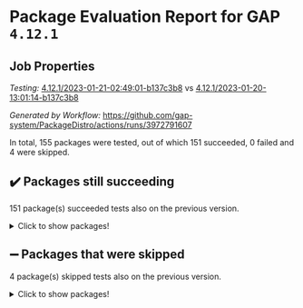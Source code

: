 # Package Evaluation Report for GAP `4.12.1`

## Job Properties

*Testing:* [4.12.1/2023-01-21-02:49:01-b137c3b8](https://github.com/gap-system/PackageDistro/blob/data/reports/4.12.1/2023-01-21-02:49:01-b137c3b8) vs [4.12.1/2023-01-20-13:01:14-b137c3b8](https://github.com/gap-system/PackageDistro/blob/data/reports/4.12.1/2023-01-20-13:01:14-b137c3b8)

*Generated by Workflow:* https://github.com/gap-system/PackageDistro/actions/runs/3972791607

In total, 155 packages were tested, out of which 151 succeeded, 0 failed and 4 were skipped.

## :heavy_check_mark: Packages still succeeding

151 package(s) succeeded tests also on the previous version.
<details><summary>Click to show packages!</summary>

- 4ti2interface 2023.01-01 [(success)](https://github.com/gap-system/PackageDistro/actions/runs/3972791607/jobs/6811099769)
- ace 5.6.2 [(success)](https://github.com/gap-system/PackageDistro/actions/runs/3972791607/jobs/6811099879)
- aclib 1.3.2 [(success)](https://github.com/gap-system/PackageDistro/actions/runs/3972791607/jobs/6811099941)
- agt 0.3.1 [(success)](https://github.com/gap-system/PackageDistro/actions/runs/3972791607/jobs/6811099994)
- alnuth 3.2.1 [(success)](https://github.com/gap-system/PackageDistro/actions/runs/3972791607/jobs/6811100048)
- anupq 3.3.0 [(success)](https://github.com/gap-system/PackageDistro/actions/runs/3972791607/jobs/6811100096)
- atlasrep 2.1.6 [(success)](https://github.com/gap-system/PackageDistro/actions/runs/3972791607/jobs/6811100161)
- autodoc 2022.10.20 [(success)](https://github.com/gap-system/PackageDistro/actions/runs/3972791607/jobs/6811100210)
- automata 1.15 [(success)](https://github.com/gap-system/PackageDistro/actions/runs/3972791607/jobs/6811100276)
- automgrp 1.3.2 [(success)](https://github.com/gap-system/PackageDistro/actions/runs/3972791607/jobs/6811100332)
- autpgrp 1.11 [(success)](https://github.com/gap-system/PackageDistro/actions/runs/3972791607/jobs/6811100399)
- cap 2023.01-08 [(success)](https://github.com/gap-system/PackageDistro/actions/runs/3972791607/jobs/6811100449)
- caratinterface 2.3.4 [(success)](https://github.com/gap-system/PackageDistro/actions/runs/3972791607/jobs/6811100510)
- cddinterface 2022.11.01 [(success)](https://github.com/gap-system/PackageDistro/actions/runs/3972791607/jobs/6811100575)
- circle 1.6.5 [(success)](https://github.com/gap-system/PackageDistro/actions/runs/3972791607/jobs/6811100653)
- classicpres 1.22 [(success)](https://github.com/gap-system/PackageDistro/actions/runs/3972791607/jobs/6811100716)
- cohomolo 1.6.11 [(success)](https://github.com/gap-system/PackageDistro/actions/runs/3972791607/jobs/6811100780)
- congruence 1.2.4 [(success)](https://github.com/gap-system/PackageDistro/actions/runs/3972791607/jobs/6811100839)
- corelg 1.56 [(success)](https://github.com/gap-system/PackageDistro/actions/runs/3972791607/jobs/6811100909)
- crime 1.6 [(success)](https://github.com/gap-system/PackageDistro/actions/runs/3972791607/jobs/6811100988)
- crisp 1.4.6 [(success)](https://github.com/gap-system/PackageDistro/actions/runs/3972791607/jobs/6811101061)
- crypting 0.10.4 [(success)](https://github.com/gap-system/PackageDistro/actions/runs/3972791607/jobs/6811101129)
- cryst 4.1.25 [(success)](https://github.com/gap-system/PackageDistro/actions/runs/3972791607/jobs/6811101198)
- crystcat 1.1.10 [(success)](https://github.com/gap-system/PackageDistro/actions/runs/3972791607/jobs/6811101275)
- ctbllib 1.3.4 [(success)](https://github.com/gap-system/PackageDistro/actions/runs/3972791607/jobs/6811101353)
- cubefree 1.19 [(success)](https://github.com/gap-system/PackageDistro/actions/runs/3972791607/jobs/6811101438)
- curlinterface 2.3.1 [(success)](https://github.com/gap-system/PackageDistro/actions/runs/3972791607/jobs/6811101504)
- cvec 2.7.6 [(success)](https://github.com/gap-system/PackageDistro/actions/runs/3972791607/jobs/6811101560)
- datastructures 0.3.0 [(success)](https://github.com/gap-system/PackageDistro/actions/runs/3972791607/jobs/6811101636)
- deepthought 1.0.6 [(success)](https://github.com/gap-system/PackageDistro/actions/runs/3972791607/jobs/6811101699)
- design 1.7 [(success)](https://github.com/gap-system/PackageDistro/actions/runs/3972791607/jobs/6811101762)
- difsets 2.3.1 [(success)](https://github.com/gap-system/PackageDistro/actions/runs/3972791607/jobs/6811101834)
- digraphs 1.6.1 [(success)](https://github.com/gap-system/PackageDistro/actions/runs/3972791607/jobs/6811101898)
- edim 1.3.6 [(success)](https://github.com/gap-system/PackageDistro/actions/runs/3972791607/jobs/6811101978)
- example 4.3.3 [(success)](https://github.com/gap-system/PackageDistro/actions/runs/3972791607/jobs/6811102053)
- examplesforhomalg 2022.11-01 [(success)](https://github.com/gap-system/PackageDistro/actions/runs/3972791607/jobs/6811102132)
- factint 1.6.3 [(success)](https://github.com/gap-system/PackageDistro/actions/runs/3972791607/jobs/6811102216)
- ferret 1.0.9 [(success)](https://github.com/gap-system/PackageDistro/actions/runs/3972791607/jobs/6811102301)
- fga 1.4.0 [(success)](https://github.com/gap-system/PackageDistro/actions/runs/3972791607/jobs/6811102708)
- fining 1.5.4 [(success)](https://github.com/gap-system/PackageDistro/actions/runs/3972791607/jobs/6811102779)
- float 1.0.3 [(success)](https://github.com/gap-system/PackageDistro/actions/runs/3972791607/jobs/6811102859)
- format 1.4.3 [(success)](https://github.com/gap-system/PackageDistro/actions/runs/3972791607/jobs/6811102939)
- forms 1.2.9 [(success)](https://github.com/gap-system/PackageDistro/actions/runs/3972791607/jobs/6811103068)
- fplsa 1.2.6 [(success)](https://github.com/gap-system/PackageDistro/actions/runs/3972791607/jobs/6811103142)
- fr 2.4.12 [(success)](https://github.com/gap-system/PackageDistro/actions/runs/3972791607/jobs/6811103212)
- francy 1.2.5 [(success)](https://github.com/gap-system/PackageDistro/actions/runs/3972791607/jobs/6811103305)
- fwtree 1.3 [(success)](https://github.com/gap-system/PackageDistro/actions/runs/3972791607/jobs/6811103367)
- gapdoc 1.6.6 [(success)](https://github.com/gap-system/PackageDistro/actions/runs/3972791607/jobs/6811103426)
- gauss 2023.01-01 [(success)](https://github.com/gap-system/PackageDistro/actions/runs/3972791607/jobs/6811103490)
- gaussforhomalg 2022.08-03 [(success)](https://github.com/gap-system/PackageDistro/actions/runs/3972791607/jobs/6811103562)
- gbnp 1.0.5 [(success)](https://github.com/gap-system/PackageDistro/actions/runs/3972791607/jobs/6811103609)
- generalizedmorphismsforcap 2022.12-01 [(success)](https://github.com/gap-system/PackageDistro/actions/runs/3972791607/jobs/6811103685)
- genss 1.6.8 [(success)](https://github.com/gap-system/PackageDistro/actions/runs/3972791607/jobs/6811103745)
- gradedmodules 2022.09-02 [(success)](https://github.com/gap-system/PackageDistro/actions/runs/3972791607/jobs/6811103810)
- gradedringforhomalg 2022.11-01 [(success)](https://github.com/gap-system/PackageDistro/actions/runs/3972791607/jobs/6811103867)
- grape 4.9.0 [(success)](https://github.com/gap-system/PackageDistro/actions/runs/3972791607/jobs/6811103927)
- groupoids 1.71 [(success)](https://github.com/gap-system/PackageDistro/actions/runs/3972791607/jobs/6811103983)
- grpconst 2.6.3 [(success)](https://github.com/gap-system/PackageDistro/actions/runs/3972791607/jobs/6811104064)
- guarana 0.96.3 [(success)](https://github.com/gap-system/PackageDistro/actions/runs/3972791607/jobs/6811104133)
- guava 3.18 [(success)](https://github.com/gap-system/PackageDistro/actions/runs/3972791607/jobs/6811104217)
- hap 1.49 [(success)](https://github.com/gap-system/PackageDistro/actions/runs/3972791607/jobs/6811104282)
- hapcryst 0.1.15 [(success)](https://github.com/gap-system/PackageDistro/actions/runs/3972791607/jobs/6811104354)
- hecke 1.5.3 [(success)](https://github.com/gap-system/PackageDistro/actions/runs/3972791607/jobs/6811104410)
- help 3.5 [(success)](https://github.com/gap-system/PackageDistro/actions/runs/3972791607/jobs/6811104502)
- homalg 2022.12-02 [(success)](https://github.com/gap-system/PackageDistro/actions/runs/3972791607/jobs/6811104567)
- homalgtocas 2022.11-02 [(success)](https://github.com/gap-system/PackageDistro/actions/runs/3972791607/jobs/6811104627)
- idrel 2.44 [(success)](https://github.com/gap-system/PackageDistro/actions/runs/3972791607/jobs/6811104714)
- images 1.3.1 [(success)](https://github.com/gap-system/PackageDistro/actions/runs/3972791607/jobs/6811104788)
- intpic 0.3.0 [(success)](https://github.com/gap-system/PackageDistro/actions/runs/3972791607/jobs/6811104856)
- io 4.8.0 [(success)](https://github.com/gap-system/PackageDistro/actions/runs/3972791607/jobs/6811104954)
- io_forhomalg 2022.11-01 [(success)](https://github.com/gap-system/PackageDistro/actions/runs/3972791607/jobs/6811105034)
- irredsol 1.4.4 [(success)](https://github.com/gap-system/PackageDistro/actions/runs/3972791607/jobs/6811105094)
- json 2.1.1 [(success)](https://github.com/gap-system/PackageDistro/actions/runs/3972791607/jobs/6811105152)
- jupyterkernel 1.4.1 [(success)](https://github.com/gap-system/PackageDistro/actions/runs/3972791607/jobs/6811105199)
- jupyterviz 1.5.6 [(success)](https://github.com/gap-system/PackageDistro/actions/runs/3972791607/jobs/6811105252)
- kan 1.34 [(success)](https://github.com/gap-system/PackageDistro/actions/runs/3972791607/jobs/6811105298)
- kbmag 1.5.11 [(success)](https://github.com/gap-system/PackageDistro/actions/runs/3972791607/jobs/6811105350)
- laguna 3.9.5 [(success)](https://github.com/gap-system/PackageDistro/actions/runs/3972791607/jobs/6811105402)
- liealgdb 2.2.1 [(success)](https://github.com/gap-system/PackageDistro/actions/runs/3972791607/jobs/6811105449)
- liepring 2.8 [(success)](https://github.com/gap-system/PackageDistro/actions/runs/3972791607/jobs/6811105514)
- liering 2.4.2 [(success)](https://github.com/gap-system/PackageDistro/actions/runs/3972791607/jobs/6811105564)
- linearalgebraforcap 2023.01-02 [(success)](https://github.com/gap-system/PackageDistro/actions/runs/3972791607/jobs/6811105623)
- localizeringforhomalg 2022.11-01 [(success)](https://github.com/gap-system/PackageDistro/actions/runs/3972791607/jobs/6811105687)
- loops 3.4.3 [(success)](https://github.com/gap-system/PackageDistro/actions/runs/3972791607/jobs/6811105752)
- lpres 1.0.3 [(success)](https://github.com/gap-system/PackageDistro/actions/runs/3972791607/jobs/6811105818)
- majoranaalgebras 1.5.1 [(success)](https://github.com/gap-system/PackageDistro/actions/runs/3972791607/jobs/6811105875)
- mapclass 1.4.6 [(success)](https://github.com/gap-system/PackageDistro/actions/runs/3972791607/jobs/6811105936)
- matgrp 0.70 [(success)](https://github.com/gap-system/PackageDistro/actions/runs/3972791607/jobs/6811106000)
- matricesforhomalg 2023.01-01 [(success)](https://github.com/gap-system/PackageDistro/actions/runs/3972791607/jobs/6811106057)
- modisom 2.5.3 [(success)](https://github.com/gap-system/PackageDistro/actions/runs/3972791607/jobs/6811106106)
- modulepresentationsforcap 2022.12-01 [(success)](https://github.com/gap-system/PackageDistro/actions/runs/3972791607/jobs/6811106168)
- modules 2022.11-01 [(success)](https://github.com/gap-system/PackageDistro/actions/runs/3972791607/jobs/6811106236)
- monoidalcategories 2022.12-01 [(success)](https://github.com/gap-system/PackageDistro/actions/runs/3972791607/jobs/6811106295)
- nconvex 2022.09-01 [(success)](https://github.com/gap-system/PackageDistro/actions/runs/3972791607/jobs/6811106365)
- nilmat 1.4.2 [(success)](https://github.com/gap-system/PackageDistro/actions/runs/3972791607/jobs/6811106426)
- nock 1.5 [(success)](https://github.com/gap-system/PackageDistro/actions/runs/3972791607/jobs/6811106476)
- normalizinterface 1.3.5 [(success)](https://github.com/gap-system/PackageDistro/actions/runs/3972791607/jobs/6811106546)
- nq 2.5.9 [(success)](https://github.com/gap-system/PackageDistro/actions/runs/3972791607/jobs/6811106609)
- numericalsgps 1.3.1 [(success)](https://github.com/gap-system/PackageDistro/actions/runs/3972791607/jobs/6811106668)
- openmath 11.5.2 [(success)](https://github.com/gap-system/PackageDistro/actions/runs/3972791607/jobs/6811106733)
- orb 4.9.0 [(success)](https://github.com/gap-system/PackageDistro/actions/runs/3972791607/jobs/6811106791)
- packagemanager 1.3.2 [(success)](https://github.com/gap-system/PackageDistro/actions/runs/3972791607/jobs/6811106844)
- patternclass 2.4.3 [(success)](https://github.com/gap-system/PackageDistro/actions/runs/3972791607/jobs/6811106907)
- permut 2.0.4 [(success)](https://github.com/gap-system/PackageDistro/actions/runs/3972791607/jobs/6811106963)
- polenta 1.3.10 [(success)](https://github.com/gap-system/PackageDistro/actions/runs/3972791607/jobs/6811107028)
- polymaking 0.8.6 [(success)](https://github.com/gap-system/PackageDistro/actions/runs/3972791607/jobs/6811107097)
- primgrp 3.4.3 [(success)](https://github.com/gap-system/PackageDistro/actions/runs/3972791607/jobs/6811107165)
- profiling 2.5.2 [(success)](https://github.com/gap-system/PackageDistro/actions/runs/3972791607/jobs/6811107267)
- qpa 1.34 [(success)](https://github.com/gap-system/PackageDistro/actions/runs/3972791607/jobs/6811107363)
- quagroup 1.8.3 [(success)](https://github.com/gap-system/PackageDistro/actions/runs/3972791607/jobs/6811107422)
- radiroot 2.9 [(success)](https://github.com/gap-system/PackageDistro/actions/runs/3972791607/jobs/6811107490)
- rcwa 4.7.1 [(success)](https://github.com/gap-system/PackageDistro/actions/runs/3972791607/jobs/6811107586)
- rds 1.8 [(success)](https://github.com/gap-system/PackageDistro/actions/runs/3972791607/jobs/6811107676)
- recog 1.4.2 [(success)](https://github.com/gap-system/PackageDistro/actions/runs/3972791607/jobs/6811107753)
- repndecomp 1.3.0 [(success)](https://github.com/gap-system/PackageDistro/actions/runs/3972791607/jobs/6811107824)
- repsn 3.1.0 [(success)](https://github.com/gap-system/PackageDistro/actions/runs/3972791607/jobs/6811107910)
- resclasses 4.7.3 [(success)](https://github.com/gap-system/PackageDistro/actions/runs/3972791607/jobs/6811107977)
- ringsforhomalg 2022.11-01 [(success)](https://github.com/gap-system/PackageDistro/actions/runs/3972791607/jobs/6811108053)
- sco 2022.09-01 [(success)](https://github.com/gap-system/PackageDistro/actions/runs/3972791607/jobs/6811108127)
- scscp 2.4.0 [(success)](https://github.com/gap-system/PackageDistro/actions/runs/3972791607/jobs/6811108191)
- semigroups 5.2.0 [(success)](https://github.com/gap-system/PackageDistro/actions/runs/3972791607/jobs/6811108301)
- sglppow 2.3 [(success)](https://github.com/gap-system/PackageDistro/actions/runs/3972791607/jobs/6811108381)
- sgpviz 0.999.5 [(success)](https://github.com/gap-system/PackageDistro/actions/runs/3972791607/jobs/6811108498)
- simpcomp 2.1.14 [(success)](https://github.com/gap-system/PackageDistro/actions/runs/3972791607/jobs/6811108615)
- singular 2022.09.23 [(success)](https://github.com/gap-system/PackageDistro/actions/runs/3972791607/jobs/6811108701)
- sl2reps 1.1 [(success)](https://github.com/gap-system/PackageDistro/actions/runs/3972791607/jobs/6811108782)
- sla 1.5.3 [(success)](https://github.com/gap-system/PackageDistro/actions/runs/3972791607/jobs/6811108907)
- smallgrp 1.5.1 [(success)](https://github.com/gap-system/PackageDistro/actions/runs/3972791607/jobs/6811109317)
- smallsemi 0.6.13 [(success)](https://github.com/gap-system/PackageDistro/actions/runs/3972791607/jobs/6811109409)
- sonata 2.9.6 [(success)](https://github.com/gap-system/PackageDistro/actions/runs/3972791607/jobs/6811109472)
- sophus 1.27 [(success)](https://github.com/gap-system/PackageDistro/actions/runs/3972791607/jobs/6811109557)
- spinsym 1.5.2 [(success)](https://github.com/gap-system/PackageDistro/actions/runs/3972791607/jobs/6811109627)
- standardff 0.9.4 [(success)](https://github.com/gap-system/PackageDistro/actions/runs/3972791607/jobs/6811109687)
- symbcompcc 1.3.2 [(success)](https://github.com/gap-system/PackageDistro/actions/runs/3972791607/jobs/6811109736)
- thelma 1.3 [(success)](https://github.com/gap-system/PackageDistro/actions/runs/3972791607/jobs/6811109808)
- tomlib 1.2.9 [(success)](https://github.com/gap-system/PackageDistro/actions/runs/3972791607/jobs/6811109861)
- toolsforhomalg 2022.12-01 [(success)](https://github.com/gap-system/PackageDistro/actions/runs/3972791607/jobs/6811109923)
- toric 1.9.5 [(success)](https://github.com/gap-system/PackageDistro/actions/runs/3972791607/jobs/6811109981)
- toricvarieties 2022.07.13 [(success)](https://github.com/gap-system/PackageDistro/actions/runs/3972791607/jobs/6811110043)
- transgrp 3.6.3 [(success)](https://github.com/gap-system/PackageDistro/actions/runs/3972791607/jobs/6811110102)
- ugaly 4.0.3 [(success)](https://github.com/gap-system/PackageDistro/actions/runs/3972791607/jobs/6811110157)
- unipot 1.5 [(success)](https://github.com/gap-system/PackageDistro/actions/runs/3972791607/jobs/6811110206)
- unitlib 4.1.0 [(success)](https://github.com/gap-system/PackageDistro/actions/runs/3972791607/jobs/6811110253)
- utils 0.81 [(success)](https://github.com/gap-system/PackageDistro/actions/runs/3972791607/jobs/6811110297)
- uuid 0.7 [(success)](https://github.com/gap-system/PackageDistro/actions/runs/3972791607/jobs/6811110351)
- walrus 0.9991 [(success)](https://github.com/gap-system/PackageDistro/actions/runs/3972791607/jobs/6811110411)
- wedderga 4.10.2 [(success)](https://github.com/gap-system/PackageDistro/actions/runs/3972791607/jobs/6811110456)
- xmod 2.88 [(success)](https://github.com/gap-system/PackageDistro/actions/runs/3972791607/jobs/6811110502)
- xmodalg 1.23 [(success)](https://github.com/gap-system/PackageDistro/actions/runs/3972791607/jobs/6811110555)
- yangbaxter 0.10.2 [(success)](https://github.com/gap-system/PackageDistro/actions/runs/3972791607/jobs/6811110634)
- zeromqinterface 0.14 [(success)](https://github.com/gap-system/PackageDistro/actions/runs/3972791607/jobs/6811110690)
</details>

## :heavy_minus_sign: Packages that were skipped

4 package(s) skipped tests also on the previous version.
<details><summary>Click to show packages!</summary>

- browse 1.8.20 [(skipped)](https://github.com/gap-system/PackageDistro/actions/runs/3972791607/jobs/6810994765)
- itc 1.5.1 [(skipped)](https://github.com/gap-system/PackageDistro/actions/runs/3972791607/jobs/6810994765)
- polycyclic 2.16 [(skipped)](https://github.com/gap-system/PackageDistro/actions/runs/3972791607/jobs/6810994765)
- xgap 4.31 [(skipped)](https://github.com/gap-system/PackageDistro/actions/runs/3972791607/jobs/6810994765)
</details>

